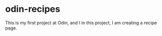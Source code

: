 # odin-recipes
This is my first project at Odin, and I in this project, I am creating a recipe page.
